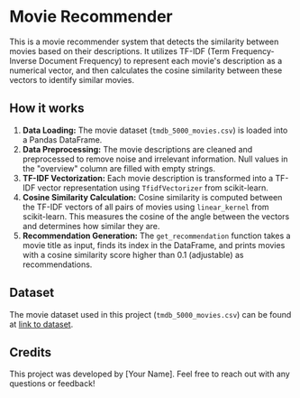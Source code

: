 <!DOCTYPE html>
<html lang="en">
<head>
    <meta charset="UTF-8">
    <meta name="viewport" content="width=device-width, initial-scale=1.0">
    <title>Movie Recommender</title>
</head>
<body>
    <h1>Movie Recommender</h1>

<p>This is a movie recommender system that detects the similarity between movies based on their descriptions. It utilizes TF-IDF (Term Frequency-Inverse Document Frequency) to represent each movie's description as a numerical vector, and then calculates the cosine similarity between these vectors to identify similar movies.</p>

<h2>How it works</h2>

 <ol>
        <li><strong>Data Loading:</strong> The movie dataset (<code>tmdb_5000_movies.csv</code>) is loaded into a Pandas DataFrame.</li>
        <li><strong>Data Preprocessing:</strong> The movie descriptions are cleaned and preprocessed to remove noise and irrelevant information. Null values in the "overview" column are filled with empty strings.</li>
        <li><strong>TF-IDF Vectorization:</strong> Each movie description is transformed into a TF-IDF vector representation using <code>TfidfVectorizer</code> from scikit-learn.</li>
        <li><strong>Cosine Similarity Calculation:</strong> Cosine similarity is computed between the TF-IDF vectors of all pairs of movies using <code>linear_kernel</code> from scikit-learn. This measures the cosine of the angle between the vectors and determines how similar they are.</li>
        <li><strong>Recommendation Generation:</strong> The <code>get_recommendation</code> function takes a movie title as input, finds its index in the DataFrame, and prints movies with a cosine similarity score higher than 0.1 (adjustable) as recommendations.</li>
    </ol>

   <h2>Dataset</h2>
    <p>The movie dataset used in this project (<code>tmdb_5000_movies.csv</code>) can be found at <a href="https://www.kaggle.com/datasets/tmdb/tmdb-movie-metadata?select=tmdb_5000_movies.csv">link to dataset</a>.</p>
    <h2>Credits</h2>
    <p>This project was developed by [Your Name]. Feel free to reach out with any questions or feedback!</p>
</body>
</html>
